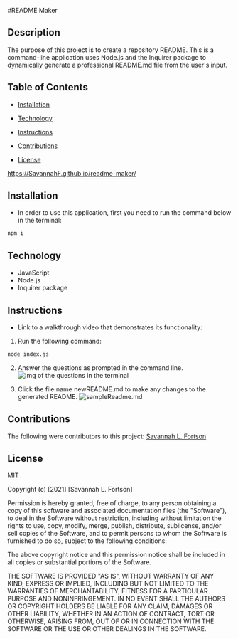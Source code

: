 #README Maker

## Description

The purpose of this project is to create a repository README. This is a command-line application uses Node.js and the Inquirer package to dynamically generate a professional README.md file from the user's input.

## Table of Contents

-   [Installation](#installation)

-   [Technology](#technology)

-   [Instructions](#instructions)

-   [Contributions](#contributions)

-   [License](#license)

<!-- Published URL -->

https://SavannahF.github.io/readme_maker/

## Installation

-   In order to use this application, first you need to run the command below in the terminal:

```bash
npm i
```

## Technology

-   JavaScript
-   Node.js
-   Inquirer package

## Instructions

-   Link to a walkthrough video that demonstrates its functionality:

      <!-- *   [README Maker Walkthrough Video](insert_link_here) -->

1. Run the following command:

```bash
node index.js
```

2. Answer the questions as prompted in the command line.
   ![img of the questions in the terminal](/assets/IMAGE01)

3. Click the file name newREADME.md to make any changes to the generated README.
   ![sampleReadme.md](/assets/IMAGE02)

## Contributions

The following were contributors to this project: [Savannah L. Fortson](https://github.com/SavannahF)

## License

MIT

Copyright (c) [2021] [Savannah L. Fortson]

Permission is hereby granted, free of charge, to any person obtaining a copy
of this software and associated documentation files (the "Software"), to deal
in the Software without restriction, including without limitation the rights
to use, copy, modify, merge, publish, distribute, sublicense, and/or sell
copies of the Software, and to permit persons to whom the Software is
furnished to do so, subject to the following conditions:

The above copyright notice and this permission notice shall be included in all
copies or substantial portions of the Software.

THE SOFTWARE IS PROVIDED "AS IS", WITHOUT WARRANTY OF ANY KIND, EXPRESS OR
IMPLIED, INCLUDING BUT NOT LIMITED TO THE WARRANTIES OF MERCHANTABILITY,
FITNESS FOR A PARTICULAR PURPOSE AND NONINFRINGEMENT. IN NO EVENT SHALL THE
AUTHORS OR COPYRIGHT HOLDERS BE LIABLE FOR ANY CLAIM, DAMAGES OR OTHER
LIABILITY, WHETHER IN AN ACTION OF CONTRACT, TORT OR OTHERWISE, ARISING FROM,
OUT OF OR IN CONNECTION WITH THE SOFTWARE OR THE USE OR OTHER DEALINGS IN THE
SOFTWARE.
